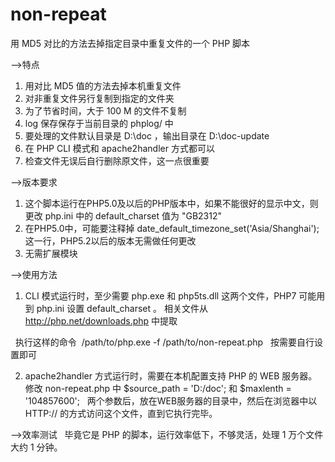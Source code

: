 # non-repeat
用 MD5 对比的方法去掉指定目录中重复文件的一个 PHP 脚本

-->特点
1. 用对比 MD5 值的方法去掉本机重复文件
2. 对非重复文件另行复制到指定的文件夹
3. 为了节省时间，大于 100 M 的文件不复制
4. log 保存保存于当前目录的 phplog/ 中
5. 要处理的文件默认目录是 D:\doc ，输出目录在  D:\doc-update
6. 在 PHP CLI 模式和 apache2handler 方式都可以
7. 检查文件无误后自行删除原文件，这一点很重要

-->版本要求
1. 这个脚本运行在PHP5.0及以后的PHP版本中，如果不能很好的显示中文，则更改 php.ini 中的 default_charset 值为 "GB2312"
2. 在PHP5.0中，可能要注释掉 date_default_timezone_set('Asia/Shanghai'); 这一行，PHP5.2以后的版本无需做任何更改
3. 无需扩展模块

-->使用方法
1. CLI 模式运行时，至少需要 php.exe 和 php5ts.dll 这两个文件，PHP7 可能用到 php.ini 设置  default_charset 。
   相关文件从 http://php.net/downloads.php 中提取
   
   执行这样的命令  /path/to/php.exe -f /path/to/non-repeat.php 
   按需要自行设置即可
   
2. apache2handler 方式运行时，需要在本机配置支持 PHP 的 WEB 服务器。修改 non-repeat.php 中 $source_path = 'D:/doc'; 和 $maxlenth = '104857600';    两个参数后，放在WEB服务器的目录中，然后在浏览器中以 HTTP:// 的方式访问这个文件，直到它执行完毕。

-->效率测试
   毕竟它是 PHP 的脚本，运行效率低下，不够灵活，处理 1 万个文件大约 1 分钟。
